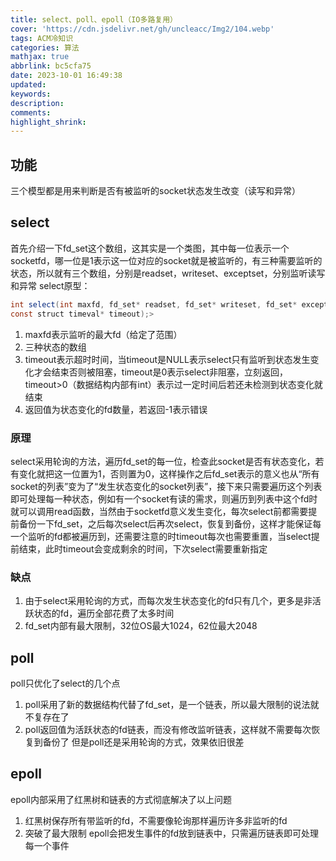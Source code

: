 ```yaml
---
title: select、poll、epoll（IO多路复用）
cover: 'https://cdn.jsdelivr.net/gh/uncleacc/Img2/104.webp'
tags: ACM冷知识
categories: 算法
mathjax: true
abbrlink: bc5cfa75
date: 2023-10-01 16:49:38
updated:
keywords:
description:
comments:
highlight_shrink:
---
```



## 功能

三个模型都是用来判断是否有被监听的socket状态发生改变（读写和异常）

## select

首先介绍一下fd_set这个数组，这其实是一个类图，其中每一位表示一个socketfd，哪一位是1表示这一位对应的socket就是被监听的，有三种需要监听的状态，所以就有三个数组，分别是readset，writeset、exceptset，分别监听读写和异常 select原型：

```java
int select(int maxfd, fd_set* readset, fd_set* writeset, fd_set* exceptset, 
const struct timeval* timeout);>
```

1. maxfd表示监听的最大fd（给定了范围） 
2. 三种状态的数组 
3. timeout表示超时时间，当timeout是NULL表示select只有监听到状态发生变化才会结束否则被阻塞，timeout是0表示select非阻塞，立刻返回，timeout&gt;0（数据结构内部有int）表示过一定时间后若还未检测到状态变化就结束 
4. 返回值为状态变化的fd数量，若返回-1表示错误

### 原理

select采用轮询的方法，遍历fd_set的每一位，检查此socket是否有状态变化，若有变化就把这一位置为1，否则置为0，这样操作之后fd_set表示的意义也从“所有socket的列表”变为了“发生状态变化的socket列表”，接下来只需要遍历这个列表即可处理每一种状态，例如有一个socket有读的需求，则遍历到列表中这个fd时就可以调用read函数，当然由于socketfd意义发生变化，每次select前都需要提前备份一下fd_set，之后每次select后再次select，恢复到备份，这样才能保证每一个监听的fd都被遍历到，还需要注意的时timeout每次也需要重置，当select提前结束，此时timeout会变成剩余的时间，下次select需要重新指定

### 缺点

1. 由于select采用轮询的方式，而每次发生状态变化的fd只有几个，更多是非活跃状态的fd，遍历全部花费了太多时间 
2. fd_set内部有最大限制，32位OS最大1024，62位最大2048

## poll

poll只优化了select的几个点

1. poll采用了新的数据结构代替了fd_set，是一个链表，所以最大限制的说法就不复存在了 
2. poll返回值为活跃状态的fd链表，而没有修改监听链表，这样就不需要每次恢复到备份了 但是poll还是采用轮询的方式，效果依旧很差

## epoll

epoll内部采用了红黑树和链表的方式彻底解决了以上问题

1. 红黑树保存所有带监听的fd，不需要像轮询那样遍历许多非监听的fd 
2. 突破了最大限制 epoll会把发生事件的fd放到链表中，只需遍历链表即可处理每一个事件

